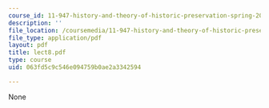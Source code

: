 ```yaml
---
course_id: 11-947-history-and-theory-of-historic-preservation-spring-2007
description: ''
file_location: /coursemedia/11-947-history-and-theory-of-historic-preservation-spring-2007/063fd5c9c546e094759b0ae2a3342594_lect8.pdf
file_type: application/pdf
layout: pdf
title: lect8.pdf
type: course
uid: 063fd5c9c546e094759b0ae2a3342594

---
```

None